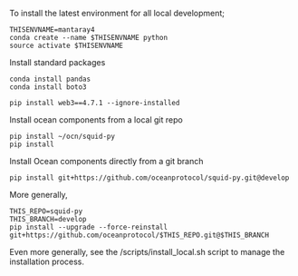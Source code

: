 To install the latest environment for all local development;

```
THISENVNAME=mantaray4
conda create --name $THISENVNAME python
source activate $THISENVNAME
```

Install standard packages
```
conda install pandas
conda install boto3
```

```
pip install web3==4.7.1 --ignore-installed
```

Install ocean components from a local git repo
```
pip install ~/ocn/squid-py
pip install
```

Install Ocean components directly from a git branch
```
pip install git+https://github.com/oceanprotocol/squid-py.git@develop
```

More generally,
```
THIS_REPO=squid-py
THIS_BRANCH=develop
pip install --upgrade --force-reinstall git+https://github.com/oceanprotocol/$THIS_REPO.git@$THIS_BRANCH
```

Even more generally, see the /scripts/install_local.sh script to manage the installation process.
```

```